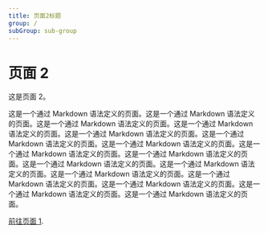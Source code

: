 ```yaml
---
title: 页面2标题
group: /
subGroup: sub-group
---
```


# 页面 2

这是页面 2。

这是一个通过 Markdown 语法定义的页面。这是一个通过 Markdown 语法定义的页面。这是一个通过 Markdown 语法定义的页面。这是一个通过 Markdown 语法定义的页面。这是一个通过 Markdown 语法定义的页面。这是一个通过 Markdown 语法定义的页面。这是一个通过 Markdown 语法定义的页面。这是一个通过 Markdown 语法定义的页面。这是一个通过 Markdown 语法定义的页面。这是一个通过 Markdown 语法定义的页面。这是一个通过 Markdown 语法定义的页面。这是一个通过 Markdown 语法定义的页面。这是一个通过 Markdown 语法定义的页面。这是一个通过 Markdown 语法定义的页面。这是一个通过 Markdown 语法定义的页面。这是一个通过 Markdown 语法定义的页面。

[前往页面 1](/zh/page1).
